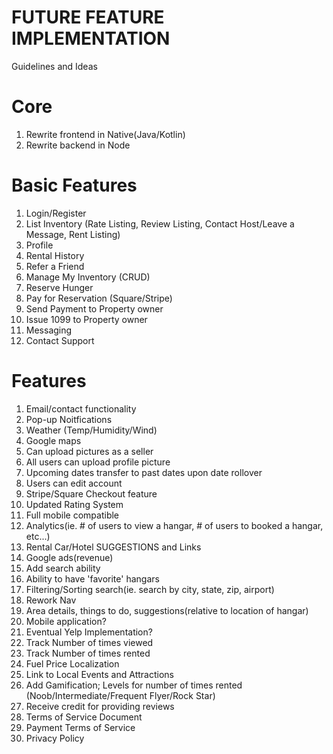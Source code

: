 # FUTURE FEATURE IMPLEMENTATION
Guidelines and Ideas

# Core
 1. Rewrite frontend in Native(Java/Kotlin)
 2. Rewrite backend in Node

# Basic Features
 1. Login/Register
 2. List Inventory (Rate Listing, Review Listing, Contact Host/Leave a Message, Rent Listing)
 4. Profile
 5. Rental History
 6. Refer a Friend
 7. Manage My Inventory (CRUD)
 8. Reserve Hunger
 9. Pay for Reservation (Square/Stripe)
 10. Send Payment to Property owner
 11. Issue 1099 to Property owner
 12. Messaging
 13. Contact Support
 

# Features
 1. Email/contact functionality
 2. Pop-up Noitfications
 3. Weather (Temp/Humidity/Wind)
 4. Google maps
 5. Can upload pictures as a seller
 6. All users can upload profile picture
 7. Upcoming dates transfer to past dates upon date rollover
 8. Users can edit account
 9. Stripe/Square Checkout feature
 10. Updated Rating System
 11. Full mobile compatible
 12. Analytics(ie. # of users to view a hangar, # of users to booked a hangar, etc...)
 13. Rental Car/Hotel SUGGESTIONS and Links
 14. Google ads(revenue)
 15. Add search ability
 16. Ability to have 'favorite' hangars
 18. Filtering/Sorting search(ie. search by city, state, zip, airport)
 19. Rework Nav
 20. Area details, things to do, suggestions(relative to location of hangar)
 22. Mobile application?
 23. Eventual Yelp Implementation?
 24. Track Number of times viewed
 25. Track Number of times rented
 26. Fuel Price Localization
 27. Link to Local Events and Attractions
 28. Add Gamification; Levels for number of times rented (Noob/Intermediate/Frequent Flyer/Rock Star)
 29. Receive credit for providing reviews
 30. Terms of Service Document
 31. Payment Terms of Service
 32. Privacy Policy

